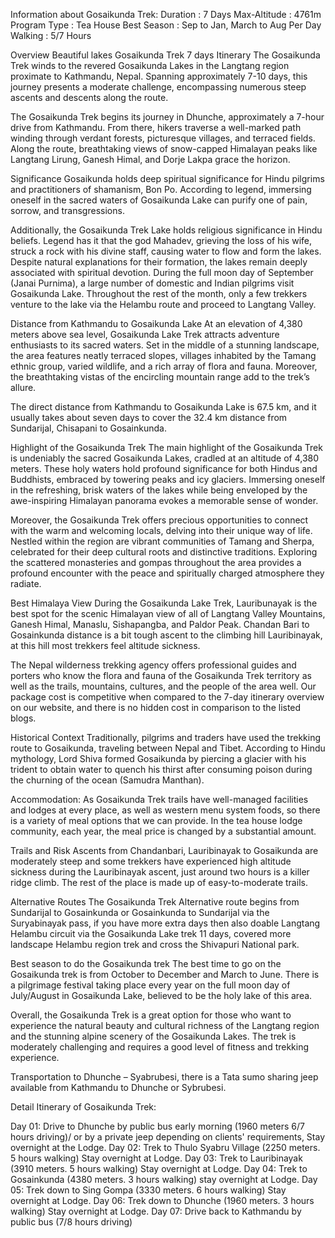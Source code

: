 Information about Gosaikunda Trek:
Duration : 7 Days
Max-Altitude : 4761m
Program Type : Tea House
Best Season : Sep to Jan, March to Aug
Per Day Walking : 5/7 Hours

Overview
Beautiful lakes Gosaikunda Trek 7 days Itinerary
The Gosaikunda Trek winds to the revered Gosaikunda Lakes in the Langtang region proximate to Kathmandu, Nepal. Spanning approximately 7-10 days, this journey presents a moderate challenge, encompassing numerous steep ascents and descents along the route.

The Gosaikunda Trek begins its journey in Dhunche, approximately a 7-hour drive from Kathmandu. From there, hikers traverse a well-marked path winding through verdant forests, picturesque villages, and terraced fields. Along the route, breathtaking views of snow-capped Himalayan peaks like Langtang Lirung, Ganesh Himal, and Dorje Lakpa grace the horizon.

Significance
Gosaikunda holds deep spiritual significance for Hindu pilgrims and practitioners of shamanism, Bon Po. According to legend, immersing oneself in the sacred waters of Gosaikunda Lake can purify one of pain, sorrow, and transgressions.

Additionally, the Gosaikunda Trek Lake holds religious significance in Hindu beliefs. Legend has it that the god Mahadev, grieving the loss of his wife, struck a rock with his divine staff, causing water to flow and form the lakes. Despite natural explanations for their formation, the lakes remain deeply associated with spiritual devotion. During the full moon day of September (Janai Purnima), a large number of domestic and Indian pilgrims visit Gosaikunda Lake. Throughout the rest of the month, only a few trekkers venture to the lake via the Helambu route and proceed to Langtang Valley.

Distance from Kathmandu to Gosaikunda Lake
At an elevation of 4,380 meters above sea level, Gosaikunda Lake Trek attracts adventure enthusiasts to its sacred waters. Set in the middle of a stunning landscape, the area features neatly terraced slopes, villages inhabited by the Tamang ethnic group, varied wildlife, and a rich array of flora and fauna. Moreover, the breathtaking vistas of the encircling mountain range add to the trek’s allure.

The direct distance from Kathmandu to Gosaikunda Lake is 67.5 km, and it usually takes about seven days to cover the 32.4 km distance from Sundarijal, Chisapani to Gosainkunda.

Highlight of the Gosaikunda Trek
The main highlight of the Gosaikunda Trek is undeniably the sacred Gosaikunda Lakes, cradled at an altitude of 4,380 meters. These holy waters hold profound significance for both Hindus and Buddhists, embraced by towering peaks and icy glaciers. Immersing oneself in the refreshing, brisk waters of the lakes while being enveloped by the awe-inspiring Himalayan panorama evokes a memorable sense of wonder.

Moreover, the Gosaikunda Trek offers precious opportunities to connect with the warm and welcoming locals, delving into their unique way of life. Nestled within the region are vibrant communities of Tamang and Sherpa, celebrated for their deep cultural roots and distinctive traditions. Exploring the scattered monasteries and gompas throughout the area provides a profound encounter with the peace and spiritually charged atmosphere they radiate.

Best Himalaya View
During the Gosaikunda Lake Trek, Lauribunayak is the best spot for the scenic Himalayan view of all of Langtang Valley Mountains, Ganesh Himal, Manaslu, Sishapangba, and Paldor Peak. Chandan Bari to Gosainkunda distance is a bit tough ascent to the climbing hill Lauribinayak, at this hill most trekkers feel altitude sickness.

The Nepal wilderness trekking agency offers professional guides and porters who know the flora and fauna of the Gosaikunda Trek territory as well as the trails, mountains, cultures, and the people of the area well. Our package cost is competitive when compared to the 7-day itinerary overview on our website, and there is no hidden cost in comparison to the listed blogs.

Historical Context
Traditionally, pilgrims and traders have used the trekking route to Gosaikunda, traveling between Nepal and Tibet. According to Hindu mythology, Lord Shiva formed Gosaikunda by piercing a glacier with his trident to obtain water to quench his thirst after consuming poison during the churning of the ocean (Samudra Manthan).

Accommodation:
As Gosaikunda Trek trails have well-managed facilities and lodges at every place, as well as western menu system foods, so there is a variety of meal options that we can provide. In the tea house lodge community, each year, the meal price is changed by a substantial amount.

Trails and Risk
Ascents from Chandanbari, Lauribinayak to Gosaikunda are moderately steep and some trekkers have experienced high altitude sickness during the Lauribinayak ascent, just around two hours is a killer ridge climb. The rest of the place is made up of easy-to-moderate trails.

Alternative Routes
The Gosaikunda Trek Alternative route begins from Sundarijal to Gosainkunda or Gosainkunda to Sundarijal via the Suryabinayak pass, if you have more extra days then also doable Langtang Helambu circuit via the Gosaikunda Lake trek 11 days, covered more landscape Helambu region trek and cross the Shivapuri National park.

Best season to do the Gosaikunda trek
The best time to go on the Gosaikunda trek is from October to December and March to June. There is a pilgrimage festival taking place every year on the full moon day of July/August in Gosaikunda Lake, believed to be the holy lake of this area.

Overall, the Gosaikunda Trek is a great option for those who want to experience the natural beauty and cultural richness of the Langtang region and the stunning alpine scenery of the Gosaikunda Lakes. The trek is moderately challenging and requires a good level of fitness and trekking experience.

Transportation to Dhunche – Syabrubesi, there is a Tata sumo sharing jeep available from Kathmandu to Dhunche or Sybrubesi.

Detail Itinerary of Gosaikunda Trek:

Day 01: Drive to Dhunche by public bus early morning (1960 meters 6/7 hours driving)/ or by a private jeep depending on clients' requirements, Stay overnight at the Lodge.
Day 02: Trek to Thulo Syabru Village (2250 meters. 5 hours walking) Stay overnight at Lodge.
Day 03: Trek to Lauribinayak (3910 meters. 5 hours walking) Stay overnight at Lodge.
Day 04: Trek to Gosainkunda (4380 meters. 3 hours walking) stay overnight at Lodge.
Day 05: Trek down to Sing Gompa (3330 meters. 6 hours walking) Stay overnight at Lodge.
Day 06: Trek down to Dhunche (1960 meters. 3 hours walking) Stay overnight at Lodge.
Day 07: Drive back to Kathmandu by public bus (7/8 hours driving)

